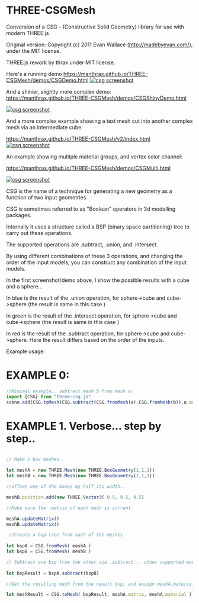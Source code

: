 # THREE-CSGMesh
Conversion of a CSG - (Constructive Solid Geometry) library for use with modern THREE.js


Original version: 
Copyright (c) 2011 Evan Wallace (http://madebyevan.com/), under the MIT license.

THREE.js rework by thrax under MIT license.

Here's a running demo
https://manthrax.github.io/THREE-CSGMesh/demos/CSGDemo.html
[![csg screenshot](https://raw.githubusercontent.com/manthrax/THREE-CSGMesh/master/assets/CSGScreenshot.jpg)](#screenshot)

And a shinier, slightly more complex demo:
https://manthrax.github.io/THREE-CSGMesh/demos/CSGShinyDemo.html

[![csg screenshot](https://raw.githubusercontent.com/manthrax/THREE-CSGMesh/master/assets/CSGShinyScreenshot.jpg)](#screenshot)

And a more complex example showing a text mesh cut into another complex mesh via an intermediate cube:

https://manthrax.github.io/THREE-CSGMesh/v2/index.html
[![csg screenshot](https://raw.githubusercontent.com/manthrax/THREE-CSGMesh/master/assets/V2TestScreenshot.jpg)](#screenshot)

An example showing multiple material groups, and vertex color channel:

https://manthrax.github.io/THREE-CSGMesh/demos/CSGMulti.html

[![csg screenshot](https://raw.githubusercontent.com/manthrax/THREE-CSGMesh/master/assets/CGStressScreenshot.jpg)](#screenshot)

CSG is the name of a technique for generating a new geometry as a function of two input geometries.

CSG is sometimes referred to as "Boolean" operators in 3d modelling packages.

Internally it uses a structure called a BSP (binary space partitioning) tree to carry out these operations.

The supported operations are .subtract, .union, and .intersect.

By using different combinations of these 3 operations, and changing the order of the input models, you can construct any combination of the input models.

In the first screenshot/demo above, I show the possible results with a cube and a sphere...

In blue is the result of the .union operation, for  sphere->cube and cube->sphere (the result is same in this case )

In green is the result of the .intersect operation, for  sphere->cube and cube->sphere (the result is same in this case )

In red is the result of the .subtract operation, for  sphere->cube and cube->sphere. Here the result differs based on the order of the inputs.

Example usage:


# EXAMPLE 0:
```js
//Minimal example.. subtract mesh b from mesh a:
import {CSG} from "three-csg.js"
scene.add(CSG.toMesh(CSG.subtract(CSG.fromMesh(a),CSG.fromMesh(b)),a.material))
```

# EXAMPLE 1. Verbose... step by step..
```js

// Make 2 box meshes.. 

let meshA = new THREE.Mesh(new THREE.BoxGeometry(1,1,1))
let meshB = new THREE.Mesh(new THREE.BoxGeometry(1,1,1))

//offset one of the boxes by half its width..

meshB.position.add(new THREE.Vector3( 0.5, 0.5, 0.5)

//Make sure the .matrix of each mesh is current

meshA.updateMatrix()
meshB.updateMatrix()

 //Create a bsp tree from each of the meshes
 
let bspA = CSG.fromMesh( meshA )                        
let bspB = CSG.fromMesh( meshB )

// Subtract one bsp from the other via .subtract... other supported modes are .union and .intersect
 
let bspResult = bspA.subtract(bspB)

//Get the resulting mesh from the result bsp, and assign meshA.material to the resulting mesh

let meshResult = CSG.toMesh( bspResult, meshA.matrix, meshA.material )

```
